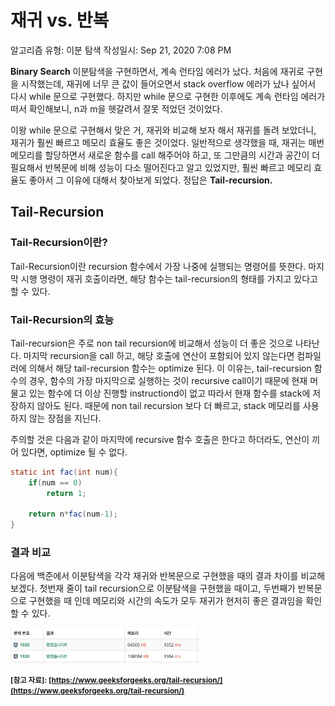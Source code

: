 # 재귀 vs. 반복

알고리즘 유형: 이분 탐색
작성일시: Sep 21, 2020 7:08 PM

**Binary Search** 이분탐색을 구현하면서, 계속 런타임 에러가 났다. 처음에 재귀로 구현을 시작했는데, 재귀에 너무 큰 값이 들어오면서 stack overflow 에러가 났나 싶어서 다시 while 문으로 구현했다. 하지만 while 문으로 구현한 이후에도 계속 런타임 에러가 떠서 확인해보니, n과 m을 헷갈려서 잘못 적었던 것이었다. 

이왕 while 문으로 구현해서 맞은 거, 재귀와 비교해 보자 해서 재귀를 돌려 보았더니, 재귀가 훨씬 빠르고 메모리 효율도 좋은 것이었다. 일반적으로 생각했을 때, 재귀는 매번 메모리를 할당하면서 새로운 함수를 call 해주어야 하고, 또 그만큼의 시간과 공간이 더 필요해서 반복문에 비해 성능이 다소 떨어진다고 알고 있었지만, 훨씬 빠르고 메모리 효율도 좋아서 그 이유에 대해서 찾아보게 되었다. 정답은 **Tail-recursion.** 



## Tail-Recursion



### Tail-Recursion이란?

Tail-Recursion이란 recursion 함수에서 가장 나중에 실행되는 명령어를 뜻한다. 마지막 시행 명령이 재귀 호출이라면, 해당 함수는 tail-recursion의 형태를 가지고 있다고 할 수 있다. 



### Tail-Recursion의 효능

Tail-recursion은 주로 non tail recursion에 비교해서 성능이 더 좋은 것으로 나타난다. 마지막 recursion을 call 하고, 해당 호출에 연산이 포함되어 있지 않는다면 컴파일러에 의해서 해당 tail-recursion 함수는 optimize 된다. 이 이유는, tail-recursion 함수의 경우, 함수의 가장 마지막으로 실행하는 것이 recursive call이기 때문에 현재 머물고 있는 함수에 더 이상 진행할 instructiond이 없고 따라서 현재 함수를 stack에 저장하지 않아도 된다. 때문에 non tail recursion 보다 더 빠르고, stack 메모리를 사용하지 않는 장점을 지닌다. 



주의할 것은 다음과 같이 마지막에 recursive 함수 호출은 한다고 하더라도, 연산이 끼어 있다면, optimize 될 수 없다. 

```java
static int fac(int num){
	if(num == 0)
		return 1;
	
	return n*fac(num-1);
}
```



### 결과 비교

다음에 백준에서 이분탐색을 각각 재귀와 반복문으로 구현했을 때의 결과 차이를 비교해보겠다. 첫번재 줄이 tail recursion으로 이분탐색을 구현했을 때이고, 두번째가 반복문으로 구현했을 때 인데 메모리와 시간의 속도가 모두 재귀가 현저히 좋은 결과임을 확인할 수 있다. 



<img src="Baekresult.png" width=60% />





**<small>[참고 자료]: [https://www.geeksforgeeks.org/tail-recursion/](https://www.geeksforgeeks.org/tail-recursion/) </small>**

